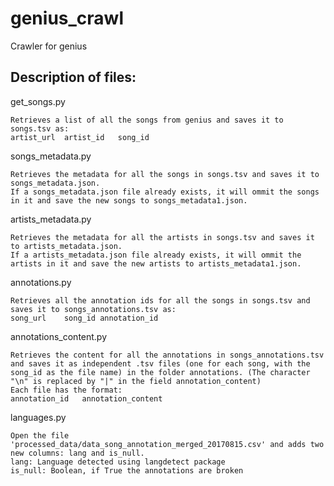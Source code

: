 # genius_crawl

Crawler for genius

## Description of files:

get_songs.py

```
Retrieves a list of all the songs from genius and saves it to songs.tsv as:
artist_url	artist_id	song_id
```

songs_metadata.py

```
Retrieves the metadata for all the songs in songs.tsv and saves it to songs_metadata.json.
If a songs_metadata.json file already exists, it will ommit the songs in it and save the new songs to songs_metadata1.json.
```

artists_metadata.py

```
Retrieves the metadata for all the artists in songs.tsv and saves it to artists_metadata.json.
If a artists_metadata.json file already exists, it will ommit the artists in it and save the new artists to artists_metadata1.json.
```

annotations.py
```
Retrieves all the annotation ids for all the songs in songs.tsv and saves it to songs_annotations.tsv as:
song_url	song_id	annotation_id
```

annotations_content.py

```
Retrieves the content for all the annotations in songs_annotations.tsv and saves it as independent .tsv files (one for each song, with the song_id as the file name) in the folder annotations. (The character "\n" is replaced by "|" in the field annotation_content)
Each file has the format:
annotation_id	annotation_content
```

languages.py
```
Open the file 'processed_data/data_song_annotation_merged_20170815.csv' and adds two new columns: lang and is_null.
lang: Language detected using langdetect package
is_null: Boolean, if True the annotations are broken
```
